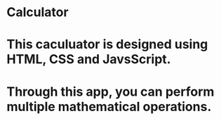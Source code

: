 # Calculator
# This caculuator is designed using HTML, CSS and JavsScript.
# Through this app, you can perform multiple mathematical operations.
